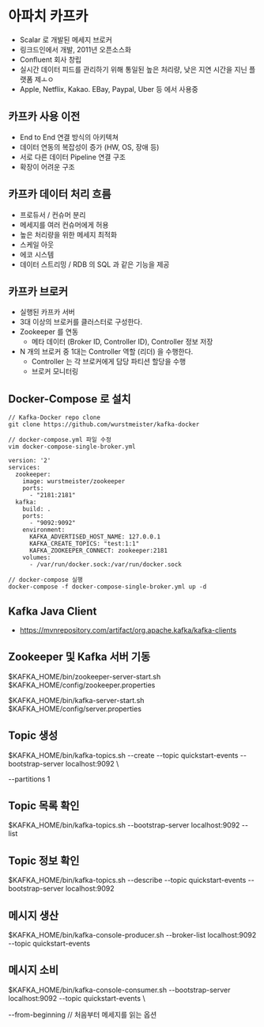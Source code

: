 # 아파치 카프카
- Scalar 로 개발된 메세지 브로커
- 링크드인에서 개발, 2011년 오픈소스화
- Confluent 회사 창립
- 실시간 데이터 피드를 관리하기 위해 통일된 높은 처리량, 낮은 지연 시간을 지닌 플랫폼 제ㅗㅇ
- Apple, Netflix, Kakao. EBay, Paypal, Uber 등 에서 사용중

## 카프카 사용 이전
- End to End 연결 방식의 아키텍쳐
- 데이터 연동의 복잡성이 증가 (HW, OS, 장애 등)
- 서로 다른 데이터 Pipeline 연결 구조
- 확장이 어려운 구조

## 카프카 데이터 처리 흐름
- 프로듀서 / 컨슈머 분리
- 메세지를 여러 컨슈머에게 허용
- 높은 처리량을 위한 메세지 최적화
- 스케일 아웃
- 에코 시스템
- 데이터 스트리밍 / RDB 의 SQL 과 같은 기능을 제공

## 카프카 브로커
- 실행된 카프카 서버
- 3대 이상의 브로커를 클러스터로 구성한다.
- Zookeeper 를 연동
    - 메타 데이터 (Broker ID, Controller ID), Controller 정보 저장
- N 개의 브로커 중 1대는 Controller 역할 (리더) 을 수행한다.
    - Controller 는 각 브로커에게 담당 파티션 할당을 수행
    - 브로커 모니터링

## Docker-Compose 로 설치

```shell
// Kafka-Docker repo clone
git clone https://github.com/wurstmeister/kafka-docker

// docker-compose.yml 파일 수정
vim docker-compose-single-broker.yml

version: '2'
services:
  zookeeper:
    image: wurstmeister/zookeeper
    ports:
      - "2181:2181"
  kafka:
    build: .
    ports:
      - "9092:9092"
    environment:
      KAFKA_ADVERTISED_HOST_NAME: 127.0.0.1
      KAFKA_CREATE_TOPICS: "test:1:1"
      KAFKA_ZOOKEEPER_CONNECT: zookeeper:2181
    volumes:
      - /var/run/docker.sock:/var/run/docker.sock
      
// docker-compose 실행
docker-compose -f docker-compose-single-broker.yml up -d
```

## Kafka Java Client
- https://mvnrepository.com/artifact/org.apache.kafka/kafka-clients

## Zookeeper 및 Kafka 서버 기동
$KAFKA_HOME/bin/zookeeper-server-start.sh  $KAFKA_HOME/config/zookeeper.properties

$KAFKA_HOME/bin/kafka-server-start.sh  $KAFKA_HOME/config/server.properties

## Topic 생성
$KAFKA_HOME/bin/kafka-topics.sh --create --topic quickstart-events --bootstrap-server localhost:9092 \

--partitions 1

## Topic 목록 확인
$KAFKA_HOME/bin/kafka-topics.sh --bootstrap-server localhost:9092 --list

## Topic 정보 확인
$KAFKA_HOME/bin/kafka-topics.sh --describe --topic quickstart-events --bootstrap-server localhost:9092

## 메시지 생산
$KAFKA_HOME/bin/kafka-console-producer.sh --broker-list localhost:9092 --topic quickstart-events

## 메시지 소비
$KAFKA_HOME/bin/kafka-console-consumer.sh --bootstrap-server localhost:9092 --topic quickstart-events \

--from-beginning // 처음부터 메세지를 읽는 옵션

